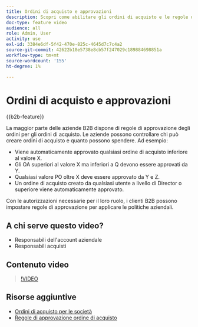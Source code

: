 ```yaml
---
title: Ordini di acquisto e approvazioni
description: Scopri come abilitare gli ordini di acquisto e le regole di approvazione per i tuoi account aziendali B2B.
doc-type: feature video
audience: all
role: Admin, User
activity: use
exl-id: 3384e6df-5f42-470e-825c-4645d7c7c4a2
source-git-commit: 42622b18e5738e8cb57f247029c189884698851a
workflow-type: tm+mt
source-wordcount: '155'
ht-degree: 1%

---
```


# Ordini di acquisto e approvazioni

{{b2b-feature}}

La maggior parte delle aziende B2B dispone di regole di approvazione degli ordini per gli ordini di acquisto. Le aziende possono controllare chi può creare ordini di acquisto e quanto possono spendere. Ad esempio:

- Viene automaticamente approvato qualsiasi ordine di acquisto inferiore al valore X.
- Gli OA superiori al valore X ma inferiori a Q devono essere approvati da Y.
- Qualsiasi valore PO oltre X deve essere approvato da Y e Z.
- Un ordine di acquisto creato da qualsiasi utente a livello di Director o superiore viene automaticamente approvato.

Con le autorizzazioni necessarie per il loro ruolo, i clienti B2B possono impostare regole di approvazione per applicare le politiche aziendali.

## A chi serve questo video?

- Responsabili dell&#39;account aziendale
- Responsabili acquisti

## Contenuto video

>[!VIDEO](https://video.tv.adobe.com/v/344450?quality=12&learn=on)

## Risorse aggiuntive

- [Ordini di acquisto per le società](https://experienceleague.adobe.com/docs/commerce-admin/b2b/purchase-orders/purchase-order-flow.html)
- [Regole di approvazione ordine di acquisto](https://experienceleague.adobe.com/docs/commerce-admin/b2b/purchase-orders/account-dashboard-approval-rules.html)
